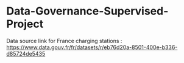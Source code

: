 # Data-Governance-Supervised-Project

Data source link for France charging stations : https://www.data.gouv.fr/fr/datasets/r/eb76d20a-8501-400e-b336-d85724de5435
